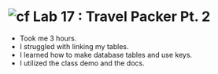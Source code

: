 ![cf](http://i.imgur.com/7v5ASc8.png) Lab 17 : Travel Packer Pt. 2
=====================================
- Took me 3 hours.
- I struggled with linking my tables.
- I learned how to make database tables and use keys.
- I utilized the class demo and the docs.